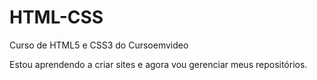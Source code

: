 # HTML-CSS
 Curso de HTML5 e CSS3 do Cursoemvideo
 
Estou aprendendo a criar sites e agora vou gerenciar meus repositórios.